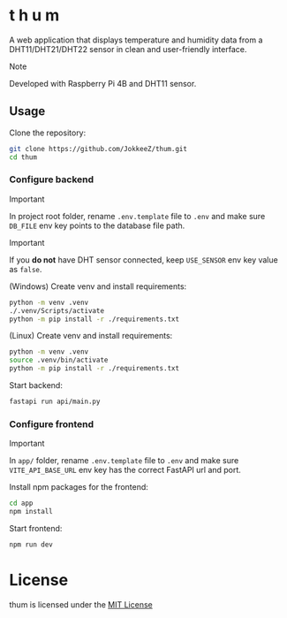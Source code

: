 # t h u m
A web application that displays temperature and humidity data from a DHT11/DHT21/DHT22 sensor in clean and user-friendly interface.

> [!NOTE]
> Developed with Raspberry Pi 4B and DHT11 sensor.

## Usage
Clone the repository:
```sh
git clone https://github.com/JokkeeZ/thum.git
cd thum
```

### Configure backend
> [!IMPORTANT]
> In project root folder, rename `.env.template` file to `.env` and make sure `DB_FILE` env key
> points to the database file path.

> [!IMPORTANT]
> If you **do not** have DHT sensor connected, keep `USE_SENSOR` env key value as `false`.

(Windows) Create venv and install requirements:

```sh
python -m venv .venv
./.venv/Scripts/activate
python -m pip install -r ./requirements.txt
```

(Linux) Create venv and install requirements:

```sh
python -m venv .venv
source .venv/bin/activate
python -m pip install -r ./requirements.txt
```

Start backend:
```sh
fastapi run api/main.py
```

### Configure frontend
> [!IMPORTANT]
> In `app/` folder, rename `.env.template` file to `.env` and make sure `VITE_API_BASE_URL` env key
> has the correct FastAPI url and port.

Install npm packages for the frontend:
```sh
cd app
npm install
```

Start frontend:
```sh
npm run dev
```

# License
thum is licensed under the [MIT License](https://github.com/JokkeeZ/thum/blob/main/LICENSE)
